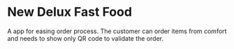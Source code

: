 # New Delux Fast Food
A app for easing order process. The customer can order items from comfort and needs to show only QR code to validate
the order.
